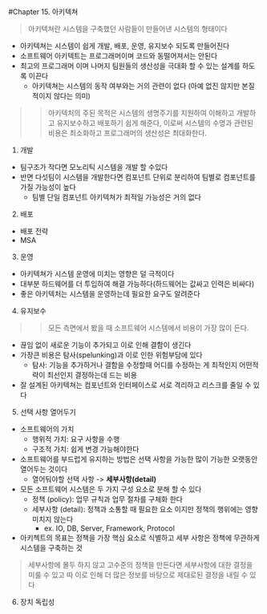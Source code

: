#Chapter 15. 아키텍쳐


> 아키텍쳐란 시스템을 구축했던 사람들이 만들어낸 시스템의 형태이다
- 아키텍쳐는 시스템이 쉽게 개발, 배포, 운영, 유지보수 되도록 만들어진다
- 소프트웨어 아키텍트는 프로그래머이며 코드와 동떨어져서는 안된다
- 최고의 프로그래머 이며 나머지 팀원들의 생산성을 극대화 할 수 있는 설계를 하도록 이끈다
    - 아키텍쳐는 시스템의 동작 여부와는 거의 관련이 없다 (아예 없진 않지만 본질적이지 않다는 의미)
>> 아키텍처의 주된 목적은 시스템의 생명주기를 지원하여 이해하고 개발하고 유지보수하고 배포하기 쉽게 해준다,
>> 이로써 시스템의 수명과 관련된 비용은 최소화하고 프로그래머의 생산성은 최대화한다. 

1. 개발
- 팀구조가 작다면 모노리틱 시스템을 개발 할 수있다
- 반면 다섯팀이 시스템을 개발한다면 컴포넌트 단위로 분리하여 팀별로 컴포넌트를 가질 가능성이 높다
    - 팀별 단일 컴포넌트 아키텍쳐가 최적일 가능성은 거의 없다

2. 배포
- 배포 전략
- MSA

3. 운영
- 아키텍쳐가 시스템 운영에 미치는 영향은 덜 극적이다
- 대부분 하드웨어를 더 투입하여 해결 가능하다(하드웨어는 값싸고 인력은 비싸다)
- 좋은 아키텍처는 시스템을 운영하는데 필요한 요구도 알려준다 

4. 유지보수
>> 모든 측면에서 봤을 때 소프트웨어 시스템에서 비용이 가장 많이 든다. 
- 끊임 없이 새로운 기능이 추가되고 이로 인해 결함이 생긴다
- 가장큰 비용은 탐사(spelunking)과 이로 인한 위험부담에 있다
    - 탐사: 기능을 추가하거나 결함을 수정할때 어디를 수정하는 게 최적인지 어떤적략이 최선인지 결정하는데 드는 비용
- 잘 설계된 아키텍쳐는 컴포넌트와 인터페이스로 서로 격리하고 리스크를 줄일 수 있다 

5. 선택 사항 열어두기
- 소프트웨어의 가치
    - 행위적 가치: 요구 사항을 수행
    - 구조적 가치: 쉽게 변경 가능해야한다 
- 소프트웨어를 부드럽게 유지하는 방법은 선택 사항을 가능한 많이 가능한 오랫동안 열어두는 것이다 
    - 열어둬야할 선택 사항 -> **세부사항(detail)** 
- 모든 소프트웨어 시스템은 두 가지 구성 요소로 분해 할 수 있다  
    - 정책 (policy): 업무 규칙과 업무 절차를 구체화 한다 
    - 세부사항 (detail): 정책과 소통할 때 필요한 요소 이지만 정책의 행위에는 영향 미치지 않는다 
        - ex. IO, DB, Server, Framework, Protocol
- 아키첵트의 목표는 정책을 가장 핵심 요소로 식별하고 세부 사항은 정책에 무관하게 시스템을 구축하는 것 
> 세부사항에 몰두 하지 않고 고수준의 정책을 만든다면 세부사항에 대한 결정을 미룰 수 있고 따
> 이로 인해 더 많은 정보를 바탕으로 제대로된 결정을 내릴 수 있다

6. 장치 독립성